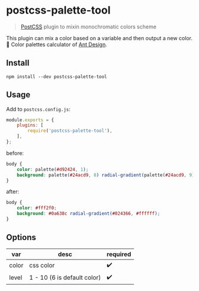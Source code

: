 # postcss-palette-tool

> [PostCSS](https://github.com/postcss/postcss) plugin to mixin monochromatic colors scheme

This plugin can mix a color based on a variable and then output a new color. 🎨 Color palettes calculator of [Ant Design](https://ant.design/docs/spec/colors).

## Install

```
npm install --dev postcss-palette-tool
```

## Usage

Add to `postcss.config.js`:

```js
module.exports = {
    plugins: [
        require('postcss-palette-tool'),
    ],
};
```

before:

```css
body {
    color: palette(#d92424, 1);
    background: palette(#24acd9, 8) radial-gradient(palette(#24acd9, 9), #ffffff);
}
```

after:

```css
body {
    color: #fff2f0;
    background: #0a638c radial-gradient(#024366, #ffffff);
}
```

## Options

| var     | desc      | required |
| ------- | --------- | -------- |
| color   | css color | ✔️ |
| level   | 1 - 10 (6 is default color) | ✔️ |
